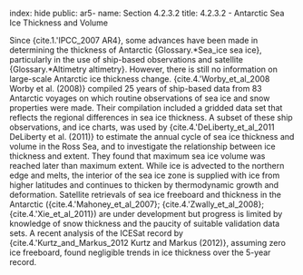 index: hide
public: ar5-
name: Section 4.2.3.2
title: 4.2.3.2 - Antarctic Sea Ice Thickness and Volume

Since {cite.1.'IPCC_2007 AR4}, some advances have been made in determining the thickness of Antarctic {Glossary.*Sea_ice sea ice}, particularly in the use of ship-based observations and satellite {Glossary.*Altimetry altimetry}. However, there is still no information on large-scale Antarctic ice thickness change. {cite.4.'Worby_et_al_2008 Worby et al. (2008)} compiled 25 years of ship-based data from 83 Antarctic voyages on which routine observations of sea ice and snow properties were made. Their compilation included a gridded data set that reflects the regional differences in sea ice thickness. A subset of these ship observations, and ice charts, was used by {cite.4.'DeLiberty_et_al_2011 DeLiberty et al. (2011)} to estimate the annual cycle of sea ice thickness and volume in the Ross Sea, and to investigate the relationship between ice thickness and extent. They found that maximum sea ice volume was reached later than maximum extent. While ice is advected to the northern edge and melts, the interior of the sea ice zone is supplied with ice from higher latitudes and continues to thicken by thermodynamic growth and deformation. Satellite retrievals of sea ice freeboard and thickness in the Antarctic ({cite.4.'Mahoney_et_al_2007}; {cite.4.'Zwally_et_al_2008}; {cite.4.'Xie_et_al_2011}) are under development but progress is limited by knowledge of snow thickness and the paucity of suitable validation data sets. A recent analysis of the ICESat record by {cite.4.'Kurtz_and_Markus_2012 Kurtz and Markus (2012)}, assuming zero ice freeboard, found negligible trends in ice thickness over the 5-year record.
